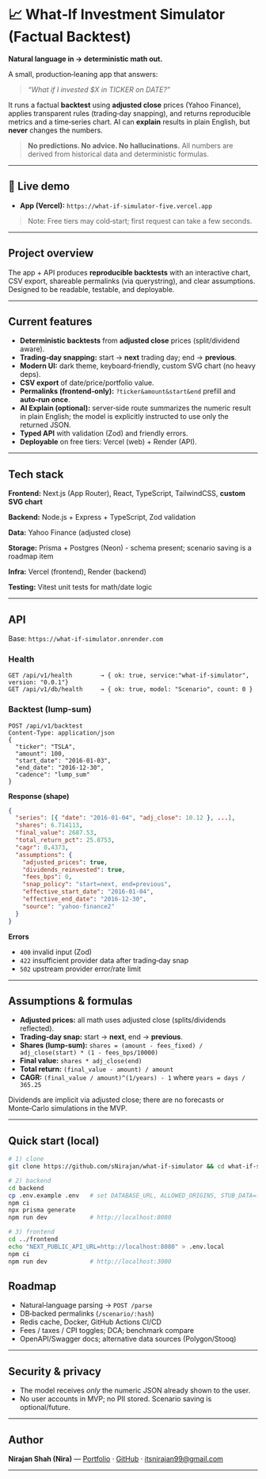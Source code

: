# 📈 What‑If Investment Simulator (Factual Backtest)

**Natural language in → deterministic math out.**

A small, production‑leaning app that answers:

> *“What if I invested \$X in TICKER on DATE?”*

It runs a factual **backtest** using **adjusted close** prices (Yahoo Finance), applies transparent rules (trading‑day snapping), and returns reproducible metrics and a time‑series chart. AI can **explain** results in plain English, but **never** changes the numbers.

> **No predictions. No advice. No hallucinations.** All numbers are derived from historical data and deterministic formulas.

---

## 🔗 Live demo

* **App (Vercel):** `https://what-if-simulator-five.vercel.app`


> Note: Free tiers may cold‑start; first request can take a few seconds.

---

##  Project overview

The app + API produces **reproducible backtests** with an interactive chart, CSV export, shareable permalinks (via querystring), and clear assumptions. Designed to be readable, testable, and deployable.

---

##  Current features

* **Deterministic backtests** from **adjusted close** prices (split/dividend aware).
* **Trading‑day snapping:** start → **next** trading day; end → **previous**.
* **Modern UI:** dark theme, keyboard‑friendly, custom SVG chart (no heavy deps).
* **CSV export** of date/price/portfolio value.
* **Permalinks (frontend‑only):** `?ticker&amount&start&end` prefill and **auto‑run once**.
* **AI Explain (optional):** server‑side route summarizes the numeric result in plain English; the model is explicitly instructed to use only the returned JSON.
* **Typed API** with validation (Zod) and friendly errors.
* **Deployable** on free tiers: Vercel (web) + Render (API).

---

##  Tech stack

**Frontend:** Next.js (App Router), React, TypeScript, TailwindCSS, **custom SVG chart**

**Backend:** Node.js + Express + TypeScript, Zod validation

**Data:** Yahoo Finance (adjusted close)

**Storage:** Prisma + Postgres (Neon) - schema present; scenario saving is a roadmap item

**Infra:** Vercel (frontend), Render (backend)

**Testing:** Vitest unit tests for math/date logic


---

##  API

Base: `https://what-if-simulator.onrender.com`

### Health

```http
GET /api/v1/health        → { ok: true, service:"what-if-simulator", version: "0.0.1"}
GET /api/v1/db/health     → { ok: true, model: "Scenario", count: 0 }
```

### Backtest (lump‑sum)

```http
POST /api/v1/backtest
Content-Type: application/json
{
  "ticker": "TSLA",
  "amount": 100,
  "start_date": "2016-01-03",
  "end_date": "2016-12-30",
  "cadence": "lump_sum"
}
```

**Response (shape)**

```json
{
  "series": [{ "date": "2016-01-04", "adj_close": 10.12 }, ...],
  "shares": 6.714113,
  "final_value": 2687.53,
  "total_return_pct": 25.8753,
  "cagr": 0.4373,
  "assumptions": {
    "adjusted_prices": true,
    "dividends_reinvested": true,
    "fees_bps": 0,
    "snap_policy": "start=next, end=previous",
    "effective_start_date": "2016-01-04",
    "effective_end_date": "2016-12-30",
    "source": "yahoo-finance2"
  }
}

```

**Errors**

* `400` invalid input (Zod)
* `422` insufficient provider data after trading‑day snap
* `502` upstream provider error/rate limit

---

## Assumptions & formulas

* **Adjusted prices:** all math uses adjusted close (splits/dividends reflected).
* **Trading‑day snap:** start → **next**, end → **previous**.
* **Shares (lump‑sum):**
  `shares = (amount - fees_fixed) / adj_close(start) * (1 - fees_bps/10000)`
* **Final value:** `shares * adj_close(end)`
* **Total return:** `(final_value - amount) / amount`
* **CAGR:** `(final_value / amount)^(1/years) - 1` where `years = days / 365.25`

 Dividends are implicit via adjusted close; there are no forecasts or Monte‑Carlo simulations in the MVP.

---

##  Quick start (local)

```bash
# 1) clone
git clone https://github.com/sNirajan/what-if-simulator && cd what-if-simulator

# 2) backend
cd backend
cp .env.example .env   # set DATABASE_URL, ALLOWED_ORIGINS, STUB_DATA=false
npm ci
npx prisma generate
npm run dev            # http://localhost:8080

# 3) frontend
cd ../frontend
echo "NEXT_PUBLIC_API_URL=http://localhost:8080" > .env.local
npm ci
npm run dev            # http://localhost:3000
```


##  Roadmap

* Natural‑language parsing → `POST /parse`
* DB‑backed permalinks (`/scenario/:hash`)
* Redis cache, Docker, GitHub Actions CI/CD
* Fees / taxes / CPI toggles; DCA; benchmark compare
* OpenAPI/Swagger docs; alternative data sources (Polygon/Stooq)

---

##  Security & privacy

* The model receives *only* the numeric JSON already shown to the user.
* No user accounts in MVP; no PII stored. Scenario saving is optional/future.

---

##  Author

**Nirajan Shah (Nira)** — [Portfolio](http://nirajanshah.me) · [GitHub](https://github.com/sNirajan) · [itsnirajan99@gmail.com](mailto:itsnirajan99@gmail.com)

---





